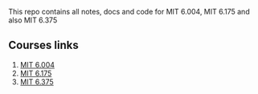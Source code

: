 This repo contains all notes, docs and code for MIT 6.004, MIT 6.175 and also MIT 6.375

## Courses links

1. [MIT 6.004](https://ocw.mit.edu/courses/6-004-computation-structures-spring-2017/)
2. [MIT 6.175](http://csg.csail.mit.edu/6.175/index.html)
3. [MIT 6.375](http://csg.csail.mit.edu/6.375/6_375_2019_www/index.html)
